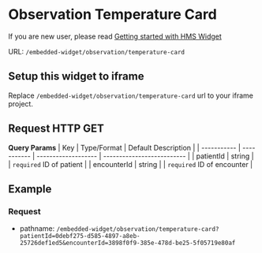 # Observation Temperature Card

If you are new user, please read [Getting started with HMS Widget](/embedded-widget?widget=get-started)


URL: `/embedded-widget/observation/temperature-card`

## Setup this widget to iframe
Replace `/embedded-widget/observation/temperature-card` url to your iframe project.

## Request HTTP GET
**Query Params**
| Key         | Type/Format | Default Description |
| ----------- | ----------- | ------------------- | -------------------------- |
| patientId   | string      |                     | `required` ID of patient   |
| encounterId | string      |                     | `required` ID of encounter |

## Example

### Request
 - pathname: `/embedded-widget/observation/temperature-card?patientId=0debf275-d585-4897-a8eb-25726def1ed5&encounterId=3898f0f9-385e-478d-be25-5f05719e80af` 

